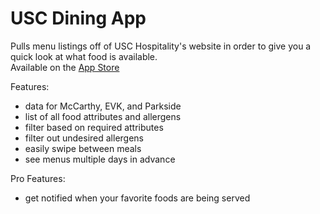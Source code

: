 # USC Dining App

Pulls menu listings off of USC Hospitality's website in order to give you a quick look at what food is available.  
Available on the [App Store](https://itunes.apple.com/us/app/trojan-dining/id1446368951?mt=8 "Trojan Dining on the App Store")  
  
Features:  
- data for McCarthy, EVK, and Parkside  
- list of all food attributes and allergens  
- filter based on required attributes  
- filter out undesired allergens  
- easily swipe between meals  
- see menus multiple days in advance  
  
Pro Features:  
- get notified when your favorite foods are being served  
